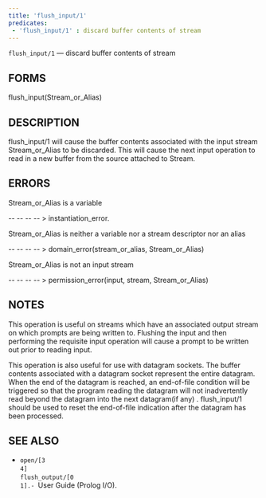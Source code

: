 ```yaml
---
title: 'flush_input/1'
predicates:
 - 'flush_input/1' : discard buffer contents of stream
---
```

`flush_input/1` — discard buffer contents of stream


## FORMS

flush_input(Stream_or_Alias)


## DESCRIPTION

flush_input/1 will cause the buffer contents associated with the input stream Stream_or_Alias to be discarded. This will cause the next input operation to read in a new buffer from the source attached to Stream.


## ERRORS

Stream_or_Alias is a variable

-- -- -- -- &gt; instantiation_error.

Stream_or_Alias is neither a variable nor a stream descriptor nor an alias

-- -- -- -- &gt; domain_error(stream_or_alias, Stream_or_Alias)

Stream_or_Alias is not an input stream

-- -- -- -- &gt; permission_error(input, stream, Stream_or_Alias)


## NOTES

This operation is useful on streams which have an associated output stream on which prompts are being written to. Flushing the input and then performing the requisite input operation will cause a prompt to be written out prior to reading input.

This operation is also useful for use with datagram sockets. The buffer contents associated with a datagram socket represent the entire datagram. When the end of the datagram is reached, an end-of-file condition will be triggered so that the program reading the datagram will not inadvertently read beyond the datagram into the next datagram(if any) . flush_input/1 should be used to reset the end-of-file indication after the datagram has been processed.


## SEE ALSO

- `open/[3`  
`4]`  
`flush_output/[0`  
`1].- `User Guide (Prolog I/O).
